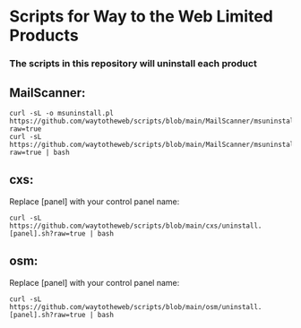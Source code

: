 # Scripts for Way to the Web Limited Products

### The scripts in this repository will uninstall each product



## MailScanner:

```
curl -sL -o msuninstall.pl  https://github.com/waytotheweb/scripts/blob/main/MailScanner/msuninstall.pl?raw=true
curl -sL https://github.com/waytotheweb/scripts/blob/main/MailScanner/msuninstall.sh?raw=true | bash
```

## cxs:
Replace [panel] with your control panel name:
```
curl -sL https://github.com/waytotheweb/scripts/blob/main/cxs/uninstall.[panel].sh?raw=true | bash
```

## osm:
Replace [panel] with your control panel name:
```
curl -sL https://github.com/waytotheweb/scripts/blob/main/osm/uninstall.[panel].sh?raw=true | bash
```

